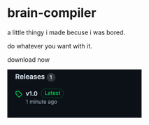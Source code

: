# brain-compiler
a little thingy i made becuse i was bored.

do whatever you want with it.

download now

![](https://github.com/ezrashare21/brain-compiler/blob/main/download.png)
